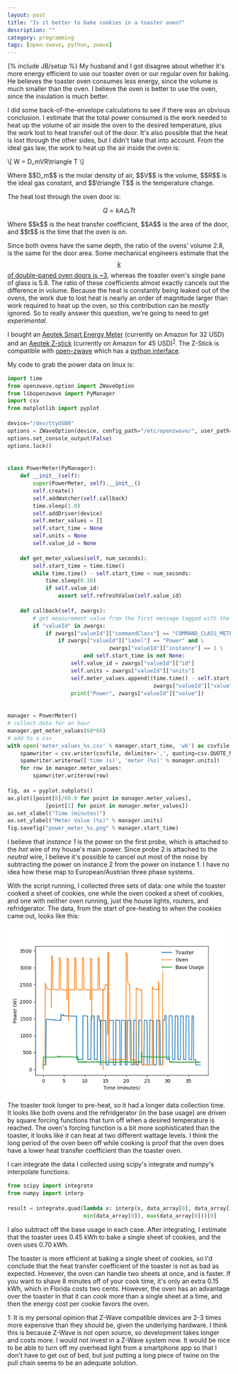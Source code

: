 ```yaml
---
layout: post
title: "Is it better to bake cookies in a toaster oven?"
description: ""
category: programming 
tags: [open-zwave, python, zwave]
---
```

{% include JB/setup %}
My husband and I got disagree about whether it's more energy efficient to use our toaster oven or our regular oven for baking. He believes the toaster oven consumes less energy, since the volume is much smaller than the oven. I believe the oven is better to use the oven, since the insulation is much better.

I did some back-of-the-envelope calculations to see if there was an obvious conclusion. I estimate that the total power consumed is the work needed to heat up the volume of air inside the oven to the desired temperature, plus the work lost to heat transfer out of the door. It's also possible that the heat is lost through the other sides, but I didn't take that into account. From the ideal gas law, the work to heat up the air inside the oven is:

\\[ W = D_mVR\triangle T \\]

<p>Where $$D_m$$ is the molar density of air, $$V$$ is the volume, $$R$$ is the ideal gas constant, and $$\triangle T$$ is the temperature change.</p>

The heat lost through the oven door is:

<span>$$Q = kA\triangle Tt$$</span>

<p>Where $$k$$ is the heat transfer coefficient, $$A$$ is the area of the door, and $$t$$ is the time that the oven is on.</p>

Since both ovens have the same depth, the ratio of the ovens' volume 2.8, is the same for the door area. Some mechanical engineers estimate that the [$$k$$ of double-paned oven doors is ~3](http://www.esss.com.br/events/ansys2014/colombia/pdf/02_1540.pdf), whereas the toaster oven's single pane of glass is 5.8. The ratio of these coefficients almost exactly cancels out the difference in volume. Because the heat is constantly being leaked out of the ovens, the work due to lost heat is nearly an order of magnitude larger than work required to heat up the oven, so this contribution can be mostly ignored. So to really answer this question, we're going to need to get *experimental*. 

I bought an [Aeotek Smart Energy Meter](https://www.amazon.com/Aeon-Labs-AEDSB09104ZWUS-Aeotec-Monitor/dp/B00DIBSKFU/) (currently on Amazon for 32 USD) and an [Aeotek Z-stick](https://www.amazon.com/Aeotec-Z-Stick-Z-Wave-create-gateway/dp/B00X0AWA6E/) (currently on Amazon for 45 USD)<sup>[1](#myfootnote1)</sup>. The Z-Stick is compatible with [open-zwave](http://www.openzwave.com/) which has a [python interface](https://github.com/OpenZWave/python-openzwave).

My code to grab the power data on linux is:

```python
import time
from openzwave.option import ZWaveOption
from libopenzwave import PyManager
import csv
from matplotlib import pyplot

device="/dev/ttyUSB0"
options = ZWaveOption(device, config_path="/etc/openzwave/", user_path=".", cmd_line="")
options.set_console_output(False)
options.lock()


class PowerMeter(PyManager):
    def __init__(self):
        super(PowerMeter, self).__init__()
        self.create()
        self.addWatcher(self.callback)
        time.sleep(1.0)
        self.addDriver(device)
        self.meter_values = []
        self.start_time = None
        self.units = None
        self.value_id = None

    def get_meter_values(self, num_seconds):
        self.start_time = time.time()
        while time.time() - self.start_time < num_seconds:
            time.sleep(0.10)
            if self.value_id:
                assert self.refreshValue(self.value_id)

    def callback(self, zwargs):
        # get measurement value from the first message tagged with the sensor we want
        if "valueId" in zwargs:
            if zwargs["valueId"]["commandClass"] == "COMMAND_CLASS_METER":
                if zwargs["valueId"]["label"] == "Power" and \
                                zwargs["valueId"]["instance"] == 1 \
                        and self.start_time is not None:
                    self.value_id = zwargs["valueId"]["id"]
                    self.units = zwargs["valueId"]["units"]
                    self.meter_values.append((time.time() - self.start_time,
                                              zwargs["valueId"]["value"]))
                    print("Power", zwargs["valueId"]["value"])


manager = PowerMeter()
# collect data for an hour
manager.get_meter_values(60*60)
# add to a csv
with open('meter_values_%s.csv' % manager.start_time, 'wb') as csvfile:
    spamwriter = csv.writer(csvfile, delimiter=',', quoting=csv.QUOTE_MINIMAL)
    spamwriter.writerow(['time (s)', 'meter (%s)' % manager.units])
    for row in manager.meter_values:
        spamwriter.writerow(row)

fig, ax = pyplot.subplots()
ax.plot([point[0]/60.0 for point in manager.meter_values],
            [point[1] for point in manager.meter_values])
ax.set_xlabel("Time (minutes)")
ax.set_ylabel("Meter Value (%s)" % manager.units)
fig.savefig("power_meter_%s.png" % manager.start_time)
```

I believe that *instance 1* is the power on the first probe, which is attached to the *hot* wire of my house's main power. Since probe 2 is attached to the *neutral* wire, I believe it's possible to cancel out most of the noise by subtracting the power on instance 2 from the power on instance 1. I have no idea how these map to European/Austrian three phase systems. 

With the script running, I collected three sets of data: one while the toaster cooked a sheet of cookies, one while the oven cooked a sheet of cookies, and one with neither oven running, just the house lights, routers, and refridgerator. The data, from the start of pre-heating to when the cookies came out, looks like this:

![energy usage for various apartments](https://raw.githubusercontent.com/CatherineH/CatherineH.github.io/master/_posts/images/oven_comparison.png)

The toaster took longer to pre-heat, so it had a longer data collection time. It looks like both ovens and the refridgerator (in the base usage) are driven by square forcing functions that turn off when a desired temperature is reached. The oven's forcing function is a bit more sophisticated than the toaster, it looks like it can heat at two different wattage levels. I think the long period of the oven been off while cooking is proof that the oven does have a lower heat transfer coefficient than the toaster oven.

I can integrate the data I collected using scipy's integrate and numpy's interpolate functions:

```python
from scipy import integrate
from numpy import interp

result = integrate.quad(lambda x: interp(x, data_array[0], data_array[1]),
                        min(data_array[0]), max(data_array[0]))[0] 
```

I also subtract off the base usage in each case. After integrating, I estimate that the toaster uses 0.45 kWh to bake a single sheet of cookies, and the oven uses 0.70 kWh. 

The toaster is more efficient at baking a single sheet of cookies, so I'd conclude that the heat transfer coefficient of the toaster is not as bad as expected. However, the oven can handle two sheets at once, and is faster. If you want to shave 8 minutes off of your cook time, it's only an extra 0.15 kWh, which in Florida costs two cents. However, the oven has an advantage over the toaster in that it can cook more than a single sheet at a time, and then the energy cost per cookie favors the oven.
 


<script type="text/javascript" async src="https://cdnjs.cloudflare.com/ajax/libs/mathjax/2.7.1/MathJax.js?config=TeX-AMS-MML_HTMLorMML"></script>


<a name="myfootnote1">1</a>: It is my personal opinion that Z-Wave compatible devices are 2-3 times more expensive than they should be, given the underlying hardware. I think this is because Z-Wave is not open source, so development takes longer and costs more. I would not invest in a Z-Wave system now. It would be nice to be able to turn off my overhead light from a smartphone app so that I don't have to get out of bed, but just putting a long piece of twine on the pull chain seems to be an adequate solution.

